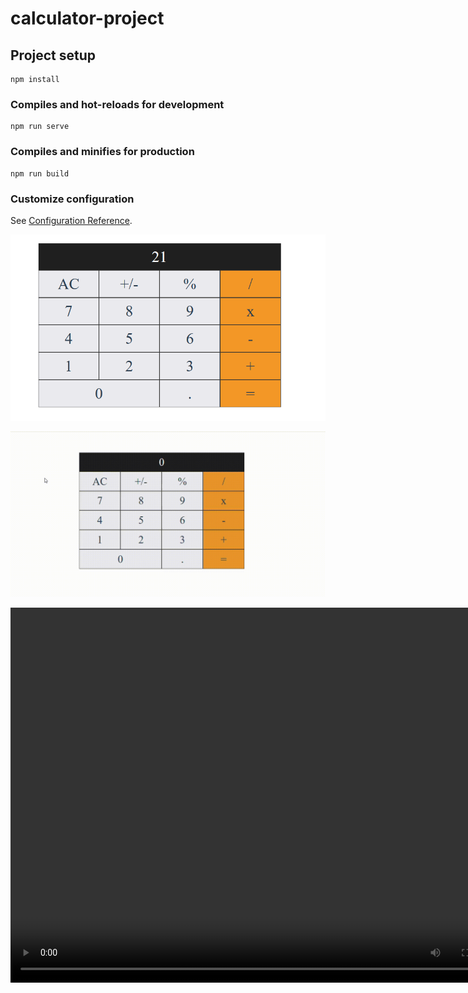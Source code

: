# calculator-project

## Project setup
```
npm install
```

### Compiles and hot-reloads for development
```
npm run serve
```

### Compiles and minifies for production
```
npm run build
```

### Customize configuration  
See [Configuration Reference](https://cli.vuejs.org/config/).       

![demo2](./demo2.png)

![demo](./demo1.gif)

<video src="./demo.mp4" width="800px" height="600px" controls="controls"></video>